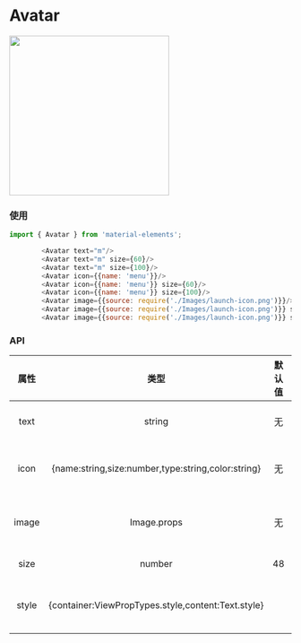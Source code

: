 # **Avatar**


<img width="285" src="../images/avatar.png"/>

### 使用

```js
import { Avatar } from 'material-elements';

        <Avatar text="m"/>
        <Avatar text="m" size={60}/>
        <Avatar text="m" size={100}/>
        <Avatar icon={{name: 'menu'}}/>
        <Avatar icon={{name: 'menu'}} size={60}/>
        <Avatar icon={{name: 'menu'}} size={100}/>
        <Avatar image={{source: require('./Images/launch-icon.png')}}/>
        <Avatar image={{source: require('./Images/launch-icon.png')}} size={60}/>
        <Avatar image={{source: require('./Images/launch-icon.png')}} size={100}/>
```

### API

|属性|类型|默认值|说明|
|:---:|:---:|:---:|:---:|
|text|string|无|显示在Avatar中文字|
|icon|{name:string,size:number,type:string,color:string}|无|显示在avatar中的icon|
|image|Image.props|无|可设置所有Image属性|
|size|number|48|avatar的尺寸|
|style|{container:ViewPropTypes.style,content:Text.style}||content作用于Text组件|
